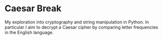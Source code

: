 # Caesar Break
My exploration into cryptography and string manipulation in Python. In particular I aim to decrypt a Caesar cipher by comparing letter frequencies in the English language. 
